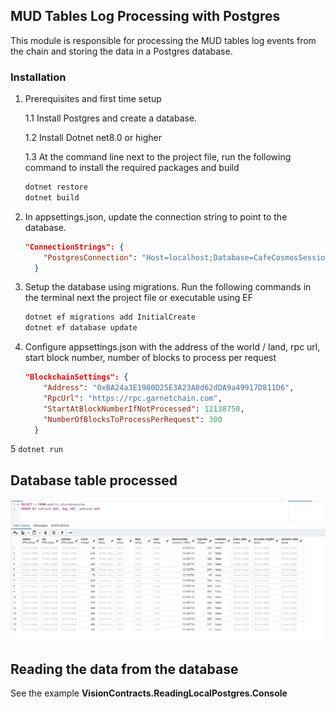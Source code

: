 ﻿## MUD Tables Log Processing with Postgres

This module is responsible for processing the MUD tables log events from the chain and storing the data in a Postgres database.

### Installation

1. Prerequisites and first time setup

    1.1 Install Postgres and create a database.

    1.2 Install Dotnet net8.0 or higher

    1.3 At the command line next to the project file, run the following command to install the required packages and build

    ``` bash
    dotnet restore
    dotnet build
    ```

2. In appsettings.json, update the connection string to point to the database.
    ``` json
    "ConnectionStrings": {
        "PostgresConnection": "Host=localhost;Database=CafeCosmosSession1;Username=postgres;Password=password"
      }
    ```
  
3. Setup the database using migrations. Run the following commands in the terminal next the project file or executable using EF
    ``` bash
    dotnet ef migrations add InitialCreate
    dotnet ef database update 
    ```

4. Configure appsettings.json with the address of the world / land, rpc url, start block number, number of blocks to process per request

    ``` json
    "BlockchainSettings": {
        "Address": "0xBA24a3E1980D25E3A23A0d62dDA9a49917D811D6",
        "RpcUrl": "https://rpc.garnetchain.com",
        "StartAtBlockNumberIfNotProcessed": 12138750,
        "NumberOfBlocksToProcessPerRequest": 300
      }
    ```

5 ```dotnet run```

## Database table processed

![Store records table](images/databaseTable.png "Store Records Table")


## Reading the data from the database
See the example **VisionContracts.ReadingLocalPostgres.Console**
